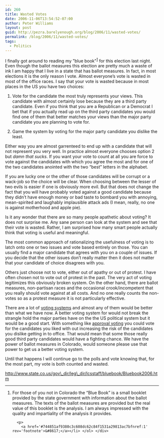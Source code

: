 ```yaml
---
id: 260
title: Wasted Votes
date: 2006-11-06T13:54:52-07:00
author: Peter Williams
layout: post
guid: http://pezra.barelyenough.org/blog/2006/11/wasted-votes/
permalink: /blog/2006/11/wasted-votes/
tags:
  - Politics
---
```

I finally got around to reading my &#8221;<span>blue book</span>&#8221;<sup id='744851af9380c3c608dc62c84f1531a29813ac7bfnref:1'><a href='#744851af9380c3c608dc62c84f1531a29813ac7bfn:1' rel='footnote'>1</a></sup> for this election last night. Even though the ballot measures this election are pretty much a waste of ink I am happy that I live in a state that has ballot measures. In fact, in most elections it is the only reason I vote. Almost everyone&#8217;s vote is wasted in most of the office races. I say that your vote is wasted because in most places in the US you have two choices:

  1. Vote for the candidate the most truly represents your views. This candidate with almost certainly lose because they are a third party candidate. Even if you think that you are a Republican or a Democrat I bet that if you actually read up on the third party candidates you would find one of them that better matches your views than the major party candidate you are planning to vote for.

  2. Game the system by voting for the major party candidate you dislike the least.

Either way you are almost garrenteed to end up with a candidate that will not represent you very well. In practice almost everyone chooses option 2 but _damn that sucks_. If you want your vote to count at all you are force to vote against the candidates with which you agree the most and for one of the two candidates anointed with the two &#8220;best&#8221; letters in the alphabet.

If you are lucky one or the other of those candidates will be corrupt or a wack-job so the choice will be clear. When choosing between the lesser of two evils is easier if one is obviously more evil. But that does not change the fact that you will have probably voted against a good candidate because they didn&#8217;t have enough money or bad taste to bombard you with annoying, mean-spirited and laughably implausible attack ads (I mean, really, no one is against motherhood and apple pie).

Is it any wonder that there are so many people apathetic about voting? It does not surprise me. Any sane person can look at the system and see that their vote is wasted. Rather, I am surprised how many smart people actually think that voting is useful and meaningful.

The most common approach of rationalizing the usefulness of voting is to latch onto one or two issues and vote based entirely on those. You can usually find a major candidate that agrees with you on a couple of issues. If you decide that the other issues don&#8217;t really matter then it does not matter that your candidate of choice disagrees with you.

Others just choose not to vote, either out of apathy or out of protest. I have often chosen not to vote out of protest in the past. The very act of voting legitimizes this obviously broken system. On the other hand, there are ballot measures, non-partisan races and the occasional crook/incompetent that you really should vote against at all costs. And no one really counts the non-votes so as a protest measure it is not particularly effective.

There are a lot of [voting systems](http://en.wikipedia.org/wiki/Voting_system#Single-winner_methods) and almost any of them would be better than what we have now. A better voting system for would not break the strangle hold the major parties have on the the US political system but it would be a good start. With something like [approval voting](http://en.wikipedia.org/wiki/Approval_voting) you could vote for the candidates you liked with out increasing the risk of the candidates you dislike getting in to office. That would mean that some those really good third party candidates would have a fighting chance. We have the power of ballot measures in Colorado, would someone please use that power to get us a better voting system.

Until that happens I will continue go to the polls and vote knowing that, for the most part, my vote is both counted and wasted.

http://www.state.co.us/gov\_dir/leg\_dir/lcsstaff/bluebook/Bluebook2006.htm

<div class='footnotes'>
  <hr />
  
  <ol>
    <li id='744851af9380c3c608dc62c84f1531a29813ac7bfn:1'>
      <p>
        For those of you not in Colorado the &#8220;Blue Book&#8221; is a small booklet provided by the state government with information about the ballot measures. The texts of the ballot measures are provided but the real value of this booklet is the analysis. I am always impressed with the quality and impartiality of the analysis it provides.
      </p>
      
      <p>
        <a href='#744851af9380c3c608dc62c84f1531a29813ac7bfnref:1' rev='footnote'>&#8617;</a></li> </ol> </div>